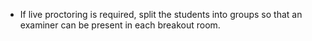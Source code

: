 * If live proctoring is required, split the students into groups so that an examiner can be present in each breakout room.